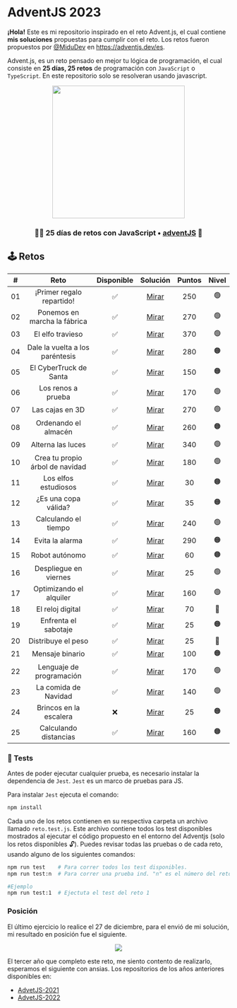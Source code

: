 # AdventJS 2023

**¡Hola!** Este es mi repositorio inspirado en el reto Advent.js, el cual contiene **mis soluciones** propuestas para cumplir con el reto. Los retos fueron propuestos por [@MiduDev](https://github.com/midudev "@MiduDev") en https://adventjs.dev/es.

Advent.js, es un reto pensado en mejor tu lógica de programación, el cual consiste en **25 días, 25 retos** de programación con ```JavaScript``` o ```TypeScript```. En este repositorio solo se resolveran usando javascript.

<p align="center"> 
  <img  height="300" src="https://github.com/jaimes1br/AdventJS-2023/assets/91866094/8576cdc2-1997-460e-bfa0-018a960a06ea"/>
</p>

<h3 align="center">🧑‍🚀 25 días de retos con JavaScript • <a href="https://adventjs.dev">adventJS</a> 🚀</h3>

## 🕹️ Retos

|  #  |                  Reto                       |   Disponible    |                Solución                  |  Puntos  |  Nivel  |
| :-: | :------------------------------------------------------------------: | :------------:  | :----------------------------------------: | :---------: | :---------: |
| 01  |     ¡Primer regalo repartido!     |       ✅        | [Mirar](retos/01_primer_regalo/README.md) |   250   |    🟢    |  
| 02  |   Ponemos en marcha la fábrica    |       ✅        | [Mirar](retos/02_marcha_fabrica/README.md) |   270   |    🟢    |  
| 03  |         El elfo travieso          |       ✅        | [Mirar](retos/03_elfo_travieso/README.md) |   370   |    🟢    |  
| 04  |  Dale la vuelta a los paréntesis  |       ✅        | [Mirar](retos/04_vuelta_parentesis/README.md) |   280   |    🟠    |  
| 05  |      El CyberTruck de Santa       |       ✅        | [Mirar](retos/05_cybertruck/README.md) |   150   |    🟠    |  
| 06  |        Los renos a prueba         |       ✅        | [Mirar](retos/06_renos/README.md) |   170   |    🟢    |  
| 07  |          Las cajas en 3D          |       ✅        | [Mirar](retos/07_las_cajas/README.md) |   270   |    🟢    |  
| 08  |       Ordenando el almacén        |       ✅        | [Mirar](retos/08_ordenando_almacen/README.md) |   260   |    🟠    |  
| 09  |         Alterna las luces         |       ✅        | [Mirar](retos/09_alternar_luces/README.md) |   340   |    🟢    |  
| 10  |  Crea tu propio árbol de navidad  |       ✅        | [Mirar](retos/10_propio_arbol/README.md) |   180   |    🟢    |  
| 11  |       Los elfos estudiosos        |       ✅        | [Mirar](retos/11_elfos_estudiosos/README.md) |    30   |    🟠    |  
| 12  |       ¿Es una copa válida?        |       ✅        | [Mirar](retos/12_copia_valida/README.md) |    35   |    🟠    |  
| 13  |       Calculando el tiempo        |       ✅        | [Mirar](retos/13_calculando_tiempo/README.md) |    240   |    🟢    |  
| 14  |          Evita la alarma          |       ✅        | [Mirar](retos/14_evita_alarma/README.md) |    290   |    🟠    |  
| 15  |          Robot autónomo           |       ✅        | [Mirar](retos/15_robot_autonomo/README.md) |    60   |    🟠    |  
| 16  |       Despliegue en viernes       |       ✅        | [Mirar](retos/16_despliegue_viernes/README.md) |    25   |    🟢    |  
| 17  |      Optimizando el alquiler      |       ✅        | [Mirar](retos/17_optimizando_alquiler/README.md) |   160   |    🟢    |  
| 18  |         El reloj digital          |       ✅        | [Mirar](retos/18_reloj_digital/README.md) |    70   |    🔴    |  
| 19  |       Enfrenta el sabotaje        |       ✅        | [Mirar](retos/19_enfrenta_sabotaje/README.md) |    25   |    🟠    |  
| 20  |        Distribuye el peso         |       ✅        | [Mirar](retos/20_distribuye_peso/README.md) |    25   |    🔴    |  
| 21  |          Mensaje binario          |       ✅        | [Mirar](retos/21_mensaje_binario/README.md) |   100   |    🟠    |  
| 22  |     Lenguaje de programación      |       ✅        | [Mirar](retos/22_lenguaje_programacion/README.md) |   170   |    🟢    |  
| 23  |       La comida de Navidad        |       ✅        | [Mirar](retos/23_comida_navidad/README.md) |   140   |    🟢    |  
| 24  |      Brincos en la escalera       |       ❌        | [Mirar](retos/24_brincos_escalera/README.md) |    25   |    🟠    |  
| 25  |       Calculando distancias       |       ✅        | [Mirar](retos/25_calculando_distancias/README.md) |   160   |    🟠    |  

### 🧪 Tests

Antes de poder ejecutar cualquier prueba, es necesario instalar la dependencia de `Jest`. `Jest` es un marco de pruebas para JS.

Para instalar `Jest` ejecuta el comando:

```bash
npm install
```

Cada uno de los retos contienen en su respectiva carpeta un archivo llamado `reto.test.js`. Este archivo contiene todos los test disponibles mostrados al ejecutar el código propuesto en el entorno del Adventjs (solo los retos disponibles 🔓). Puedes revisar todas las pruebas o de cada reto, usando alguno de los siguientes comandos:

```bash
npm run test    # Para correr todos los test disponibles.
npm run test:n  # Para correr una prueba ind. "n" es el número del reto.

#Ejemplo
npm run test:1  # Ejectuta el test del reto 1
```

### Posición

El último ejercicio lo realice el 27 de diciembre, para el envió de mi solución, mi resultado en posición fue el siguiente.

<p align="center">
    <img src="https://github.com/jaimes1br/AdventJS-2023/assets/91866094/caa898b3-4772-42d6-9db1-79f5a989422a"/>
</p>

El tercer año que completo este reto, me siento contento de realizarlo, esperamos el siguiente con ansias.
Los repositorios de los años anteriores disponibles en:

* [AdvetJS-2021](https://github.com/jaimes1br/AdventJS-2021 "AdvetJS-2021")
* [AdvetJS-2022](https://github.com/jaimes1br/AdventJS-2022 "AdvetJS-2022")
